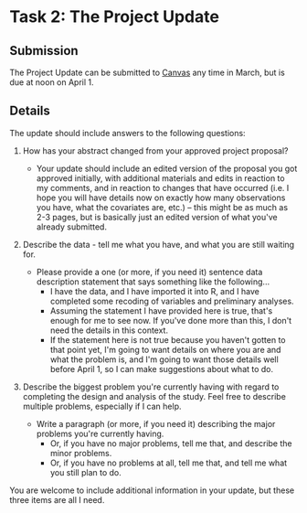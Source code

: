 # Task 2: The Project Update

## Submission

The Project Update can be submitted to [Canvas](https://canvas.case.edu/) any time in March, but is due at noon on April 1. 

## Details

The update should include answers to the following questions:

1. How has your abstract changed from your approved project proposal?
    - Your update should include an edited version of the proposal you got approved initially, with additional materials and edits in reaction to my comments, and in reaction to changes that have occurred (i.e. I hope you will have details now on exactly how many observations you have, what the covariates are, etc.) – this might be as much as 2-3 pages, but is basically just an edited version of what you've already submitted.
    
2. Describe the data - tell me what you have, and what you are still waiting for. 
    - Please provide a one (or more, if you need it) sentence data description statement that says something like the following...
        - I have the data, and I have imported it into R, and I have completed some recoding of variables and preliminary analyses.
        - Assuming the statement I have provided here is true, that's enough for me to see now. If you've done more than this, I don't need the details in this context.
        - If the statement here is not true because you haven't gotten to that point yet, I'm going to want details on where you are and what the problem is, and I'm going to want those details well before April 1, so I can make suggestions about what to do.

3. Describe the biggest problem you're currently having with regard to completing the design and analysis of the study. Feel free to describe multiple problems, especially if I can help. 
    - Write a paragraph (or more, if you need it) describing the major problems you're currently having. 
        - Or, if you have no major problems, tell me that, and describe the minor problems. 
        - Or, if you have no problems at all, tell me that, and tell me what you still plan to do.
        
You are welcome to include additional information in your update, but these three items are all I need.
